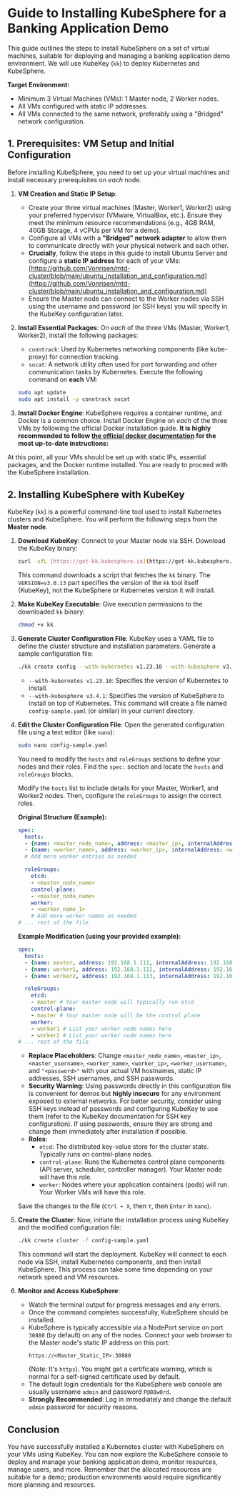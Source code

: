# Guide to Installing KubeSphere for a Banking Application Demo

This guide outlines the steps to install KubeSphere on a set of virtual machines, suitable for deploying and managing a banking application demo environment. We will use KubeKey (`kk`) to deploy Kubernetes and KubeSphere.

**Target Environment:**

* Minimum 3 Virtual Machines (VMs): 1 Master node, 2 Worker nodes.
* All VMs configured with static IP addresses.
* All VMs connected to the same network, preferably using a "Bridged" network configuration.

## 1. Prerequisites: VM Setup and Initial Configuration

Before installing KubeSphere, you need to set up your virtual machines and install necessary prerequisites on *each* node.

1.  **VM Creation and Static IP Setup**:
    * Create your three virtual machines (Master, Worker1, Worker2) using your preferred hypervisor (VMware, VirtualBox, etc.). Ensure they meet the minimum resource recommendations (e.g., 4GB RAM, 40GB Storage, 4 vCPUs per VM for a demo).
    * Configure all VMs with a **"Bridged" network adapter** to allow them to communicate directly with your physical network and each other.
    * **Crucially**, follow the steps in this guide to install Ubuntu Server and configure a **static IP address** for each of your VMs:
        [https://github.com/Vonrisen/mtd-cluster/blob/main/ubuntu_installation_and_configuration.md](https://github.com/Vonrisen/mtd-cluster/blob/main/ubuntu_installation_and_configuration.md)
    * Ensure the Master node can connect to the Worker nodes via SSH using the username and password (or SSH keys) you will specify in the KubeKey configuration later.

2.  **Install Essential Packages**: On *each* of the three VMs (Master, Worker1, Worker2), install the following packages:
    * `conntrack`: Used by Kubernetes networking components (like kube-proxy) for connection tracking.
    * `socat`: A network utility often used for port forwarding and other communication tasks by Kubernetes.
    Execute the following command on **each** VM:
    ```bash
    sudo apt update
    sudo apt install -y conntrack socat
    ```

3.  **Install Docker Engine**: KubeSphere requires a container runtime, and Docker is a common choice. Install Docker Engine on *each* of the three VMs by following the official Docker installation guide. **It is highly recommended to follow [the official docker documentation](https://docs.docker.com/engine/install/ubuntu/) for the most up-to-date instructions:**

At this point, all your VMs should be set up with static IPs, essential packages, and the Docker runtime installed. You are ready to proceed with the KubeSphere installation.

## 2. Installing KubeSphere with KubeKey

KubeKey (`kk`) is a powerful command-line tool used to install Kubernetes clusters and KubeSphere. You will perform the following steps from the **Master node**.

1.  **Download KubeKey**: Connect to your Master node via SSH. Download the KubeKey binary:
    ```bash
    curl -sfL [https://get-kk.kubesphere.io](https://get-kk.kubesphere.io) | VERSION=v3.0.13 sh -
    ```
    This command downloads a script that fetches the `kk` binary. The `VERSION=v3.0.13` part specifies the version of the `kk` tool itself (KubeKey), not the KubeSphere or Kubernetes version it will install.

2.  **Make KubeKey Executable**: Give execution permissions to the downloaded `kk` binary:
    ```bash
    chmod +x kk
    ```

3.  **Generate Cluster Configuration File**: KubeKey uses a YAML file to define the cluster structure and installation parameters. Generate a sample configuration file:
    ```bash
    ./kk create config --with-kubernetes v1.23.10 --with-kubesphere v3.4.1
    ```
    * `--with-kubernetes v1.23.10`: Specifies the version of Kubernetes to install.
    * `--with-kubesphere v3.4.1`: Specifies the version of KubeSphere to install on top of Kubernetes.
    This command will create a file named `config-sample.yaml` (or similar) in your current directory.

4.  **Edit the Cluster Configuration File**: Open the generated configuration file using a text editor (like `nano`):
    ```bash
    sudo nano config-sample.yaml
    ```
    You need to modify the `hosts` and `roleGroups` sections to define your nodes and their roles. Find the `spec:` section and locate the `hosts` and `roleGroups` blocks.

    Modify the `hosts` list to include details for your Master, Worker1, and Worker2 nodes. Then, configure the `roleGroups` to assign the correct roles.

    **Original Structure (Example):**

    ```yaml
    spec:
      hosts:
      - {name: <master_node_name>, address: <master_ip>, internalAddress: <master_ip>, user: <master_username>, password: "<password>"}
      - {name: <worker_name>, address: <worker_ip>, internalAddress: <worker_ip>, user: <worker_username>, password: "<password>"}
      # Add more worker entries as needed

      roleGroups:
        etcd:
        - <master_node_name>
        control-plane:
        - <master_node_name>
        worker:
        - <worker_name_1>
        # Add more worker names as needed
    # ... rest of the file
    ```

    **Example Modification (using your provided example):**

    ```yaml
    spec:
      hosts:
      - {name: master, address: 192.168.1.111, internalAddress: 192.168.1.111, user: master, password: "your_master_password"} # Replace with your actual details
      - {name: worker1, address: 192.168.1.112, internalAddress: 192.168.1.112, user: worker1, password: "your_worker1_password"} # Replace with your actual details
      - {name: worker2, address: 192.168.1.113, internalAddress: 192.168.1.113, user: worker2, password: "your_worker2_password"} # Replace with your actual details

      roleGroups:
        etcd:
        - master # Your master node will typically run etcd
        control-plane:
        - master # Your master node will be the control plane
        worker:
        - worker1 # List your worker node names here
        - worker2 # List your worker node names here
    # ... rest of the file
    ```
    * **Replace Placeholders**: Change `<master_node_name>`, `<master_ip>`, `<master_username>`, `<worker_name>`, `<worker_ip>`, `<worker_username>`, and `"<password>"` with your actual VM hostnames, static IP addresses, SSH usernames, and SSH passwords.
    * **Security Warning**: Using passwords directly in this configuration file is convenient for demos but **highly insecure** for any environment exposed to external networks. For better security, consider using SSH keys instead of passwords and configuring KubeKey to use them (refer to the KubeKey documentation for SSH key configuration). If using passwords, ensure they are strong and change them immediately after installation if possible.
    * **Roles**:
        * `etcd`: The distributed key-value store for the cluster state. Typically runs on control-plane nodes.
        * `control-plane`: Runs the Kubernetes control plane components (API server, scheduler, controller manager). Your Master node will have this role.
        * `worker`: Nodes where your application containers (pods) will run. Your Worker VMs will have this role.

    Save the changes to the file (`Ctrl + X`, then `Y`, then `Enter` in `nano`).

5.  **Create the Cluster**: Now, initiate the installation process using KubeKey and the modified configuration file:
    ```bash
    ./kk create cluster -f config-sample.yaml
    ```
    This command will start the deployment. KubeKey will connect to each node via SSH, install Kubernetes components, and then install KubeSphere. This process can take some time depending on your network speed and VM resources.

6.  **Monitor and Access KubeSphere**:
    * Watch the terminal output for progress messages and any errors.
    * Once the command completes successfully, KubeSphere should be installed.
    * KubeSphere is typically accessible via a NodePort service on port `30880` (by default) on any of the nodes. Connect your web browser to the Master node's static IP address on this port:
        ```
        https://<Master_Static_IP>:30880
        ```
        (Note: It's `https`). You might get a certificate warning, which is normal for a self-signed certificate used by default.
    * The default login credentials for the KubeSphere web console are usually username `admin` and password `P@88w0rd`.
    * **Strongly Recommended**: Log in immediately and change the default `admin` password for security reasons.

## Conclusion

You have successfully installed a Kubernetes cluster with KubeSphere on your VMs using KubeKey. You can now explore the KubeSphere console to deploy and manage your banking application demo, monitor resources, manage users, and more. Remember that the allocated resources are suitable for a demo; production environments would require significantly more planning and resources.
